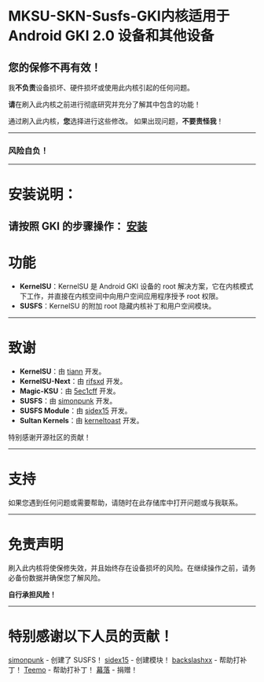 # MKSU-SKN-Susfs-GKI内核适用于 Android GKI 2.0 设备和其他设备

## 您的保修不再有效！

我**不负责**设备损坏、硬件损坏或使用此内核引起的任何问题。

**请**在刷入此内核之前进行彻底研究并充分了解其中包含的功能！

通过刷入此内核，**您**选择进行这些修改。 如果出现问题，**不要责怪我**！

---

### 风险自负！


---


# 安装说明：

请按照 GKI 的步骤操作：
[安装](https://kernelsu.org/guide/installation.html)
---

# 功能

- **KernelSU**：KernelSU 是 Android GKI 设备的 root 解决方案，它在内核模式下工作，并直接在内核空间中向用户空间应用程序授予 root 权限。
- **SUSFS**：KernelSU 的附加 root 隐藏内核补丁和用户空间模块。

---

# 致谢

- **KernelSU**：由 [tiann](https://github.com/tiann) 开发。
 - **KernelSU-Next**：由 [rifsxd](https://github.com/rifsxd/KernelSU-Next) 开发。
- **Magic-KSU**：由 [5ec1cff](https://github.com/5ec1cff/KernelSU) 开发。
- **SUSFS**：由 [simonpunk](https://gitlab.com/simonpunk/susfs4ksu.git) 开发。
- **SUSFS Module**：由 [sidex15](https://github.com/sidex15) 开发。
- **Sultan Kernels**：由 [kerneltoast](https://github.com/kerneltoast) 开发。

特别感谢开源社区的贡献！

---

# 支持

如果您遇到任何问题或需要帮助，请随时在此存储库中打开问题或与我联系。

 ---

# 免责声明

刷入此内核将使保修失效，并且始终存在设备损坏的风险。在继续操作之前，请务必备份数据并确保您了解风险。

**自行承担风险！**

---

# 特别感谢以下人员的贡献！
[simonpunk](https://gitlab.com/simonpunk/susfs4ksu.git) - 创建了 SUSFS！
 [sidex15](https://github.com/sidex15) - 创建模块！
[backslashxx](https://github.com/backslashxx) - 帮助打补丁！
[Teemo](https://github.com/liqideqq) - 帮助打补丁！
[幕落](https://github.com/MuLuo688) - 捐赠！
